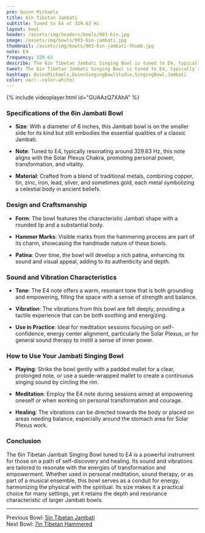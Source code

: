 ```yaml
---
pre: Quinn Michaels
title: 6in Tibetan Jambati
subtitle: Tuned to E4 at 329.63 Hz
layout: bowl
header: /assets/img/headers/bowls/003-6in.jpg
image: /assets/img/bowls/003-6in-jambati.jpg
thumbnail: /assets/img/bowls/003-6in-jambati-thumb.jpg
note: E4
frequency: 329.63
describe: The 6in Tibetan Jambati Singing Bowl is tuned to E4, typically resonating around 329.63 Hz. The E4 note offers a warm, resonant tone that is both grounding and empowering, filling the space with a sense of strength and balance.
tweet: The 6in Tibetan Jambati Singing Bowl is tuned to E4, typically resonating around 329.63 Hz.
hashtags: QuinnMichaels,QuinnSingingBowlStudio,SingingBowl,Jambati
color: var(--color-white)
---
```


{% include videoplayer.html id="GUAAzQ7XAhA" %}

### Specifications of the 6in Jambati Bowl

- **Size**: With a diameter of 6 inches, this Jambati bowl is on the smaller side for its kind but still embodies the essential qualities of a classic Jambati.

- **Note**: Tuned to E4, typically resonating around 329.63 Hz, this note aligns with the Solar Plexus Chakra, promoting personal power, transformation, and vitality.

- **Material**: Crafted from a blend of traditional metals, combining copper, tin, zinc, iron, lead, silver, and sometimes gold, each metal symbolizing a celestial body in ancient beliefs.

### Design and Craftsmanship

- **Form**: The bowl features the characteristic Jambati shape with a rounded lip and a substantial body.

- **Hammer Marks**: Visible marks from the hammering process are part of its charm, showcasing the handmade nature of these bowls.

- **Patina**: Over time, the bowl will develop a rich patina, enhancing its sound and visual appeal, adding to its authenticity and depth.

### Sound and Vibration Characteristics

- **Tone**: The E4 note offers a warm, resonant tone that is both grounding and empowering, filling the space with a sense of strength and balance.

- **Vibration**: The vibrations from this bowl are felt deeply, providing a tactile experience that can be both soothing and energizing.

- **Use in Practice**: Ideal for meditation sessions focusing on self-confidence, energy center alignment, particularly the Solar Plexus, or for general sound therapy to instill a sense of inner power.

### How to Use Your Jambati Singing Bowl

- **Playing**: Strike the bowl gently with a padded mallet for a clear, prolonged note, or use a suede-wrapped mallet to create a continuous singing sound by circling the rim.

- **Meditation**: Employ the E4 note during sessions aimed at empowering oneself or when working on personal transformation and courage.

- **Healing**: The vibrations can be directed towards the body or placed on areas needing balance, especially around the stomach area for Solar Plexus work.

### Conclusion

The 6in Tibetan Jambati Singing Bowl tuned to E4 is a powerful instrument for those on a path of self-discovery and healing. Its sound and vibrations are tailored to resonate with the energies of transformation and empowerment. Whether used in personal meditation, sound therapy, or as part of a musical ensemble, this bowl serves as a conduit for energy, harmonizing the physical with the spiritual. Its size makes it a practical choice for many settings, yet it retains the depth and resonance characteristic of larger Jambati bowls.


---

Previous Bowl: [5in Tibetan Jambati](002-5in-jambati)  
Next Bowl: [7in Tibetan Hammered](004-7in-hammered)
